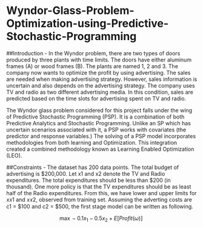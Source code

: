 # Wyndor-Glass-Problem-Optimization-using-Predictive-Stochastic-Programming
##Introduction -
In the Wyndor problem, there are two types of doors produced by three plants with time limits. The doors have either aluminum frames (A) or wood frames (B). The
plants are named 1, 2 and 3. The company now wants to optimize the profit by using advertising. The sales are needed when making advertising strategy. However, sales information is uncertain and also depends on the advertising strategy. The company uses TV and radio as two different advertising media. In this condition, sales are predicted based on the time slots for advertising spent on TV and radio.

The Wyndor glass problem considered for this project falls under the wing of Predictive Stochastic Programming (PSP). It is a combination of both Predictive Analytics and Stochastic Programming. Unlike an SP which has uncertain scenarios associated with it, a PSP works with covariates (the predictor and response variables.) The solving of a PSP model incorporates methodologies from both learning and Optimization. This integration created a combined methodology known as Learning Enabled Optimization (LEO).

##Constraints -
The dataset has 200 data points. The total budget of advertising is $200,000. Let x1 and x2 denote the TV and Radio expenditures. The total expenditures should be less than $200 (in thousand). One more policy is that the TV expenditures should be as least half of the Radio expenditures. From this, we have lower and upper limits for 𝑥𝑥1 and 𝑥𝑥2, observed from training set. Assuming the adverting costs are c1 = $100 and c2 = $500, the first stage model can be written as following.

$$
\max -0.1x_1 - 0.5x_2 + E[Profit(\omega)] \
$$
